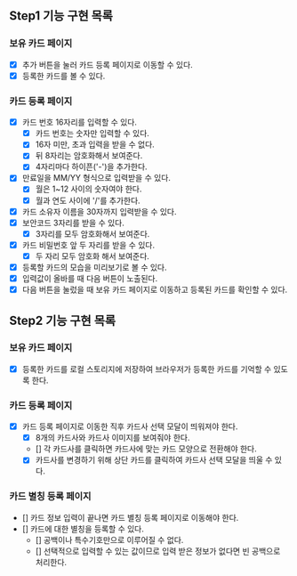 ## Step1 기능 구현 목록

### 보유 카드 페이지

- [x] 추가 버튼을 눌러 카드 등록 페이지로 이동할 수 있다.
- [x] 등록한 카드를 볼 수 있다.

### 카드 등록 페이지

- [x] 카드 번호 16자리를 입력할 수 있다.
  - [x] 카드 번호는 숫자만 입력할 수 있다.
  - [x] 16자 미만, 초과 입력을 받을 수 없다.
  - [x] 뒤 8자리는 암호화해서 보여준다.
  - [x] 4자리마다 하이픈('-')을 추가한다.
- [x] 만료일을 MM/YY 형식으로 입력받을 수 있다.
  - [x] 월은 1~12 사이의 숫자여야 한다.
  - [x] 월과 연도 사이에 '/'를 추가한다.
- [x] 카드 소유자 이름을 30자까지 입력받을 수 있다.
- [x] 보안코드 3자리를 받을 수 있다.
  - [x] 3자리를 모두 암호화해서 보여준다.
- [x] 카드 비밀번호 앞 두 자리를 받을 수 있다.
  - [x] 두 자리 모두 암호화 해서 보여준다.
- [x] 등록할 카드의 모습을 미리보기로 볼 수 있다.
- [x] 입력값이 올바를 때 다음 버튼이 노출된다.
- [x] 다음 버튼을 눌렀을 때 보유 카드 페이지로 이동하고 등록된 카드를 확인할 수 있다.

## Step2 기능 구현 목록

### 보유 카드 페이지

- [x] 등록한 카드를 로컬 스토리지에 저장하여 브라우저가 등록한 카드를 기억할 수 있도록 한다.

### 카드 등록 페이지

- [x] 카드 등록 페이지로 이동한 직후 카드사 선택 모달이 띄워져야 한다.
  - [x] 8개의 카드사와 카드사 이미지를 보여줘야 한다.
  - [] 각 카드사를 클릭하면 카드사에 맞는 카드 모양으로 전환해야 한다.
  - [x] 카드사를 변경하기 위해 상단 카드를 클릭하여 카드사 선택 모달을 띄울 수 있다.

### 카드 별칭 등록 페이지

- [] 카드 정보 입력이 끝나면 카드 별칭 등록 페이지로 이동해야 한다.
- [] 카드에 대한 별칭을 등록할 수 있다.
  - [] 공백이나 특수기호만으로 이루어질 수 없다.
  - [] 선택적으로 입력할 수 있는 값이므로 입력 받은 정보가 없다면 빈 공백으로 처리한다.
